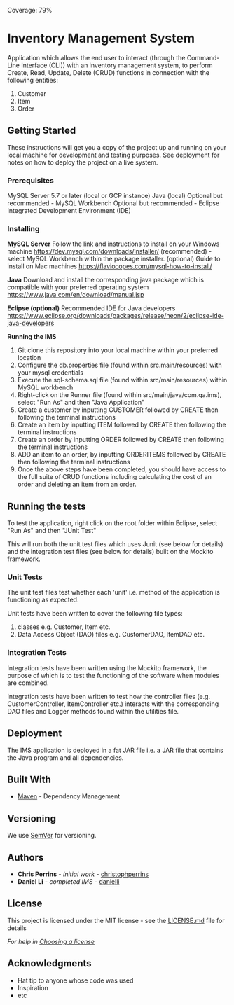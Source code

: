 Coverage: 79%
# Inventory Management System

Application which allows the end user to interact (through the Command-Line Interface (CLI)) with an inventory management system, to perform Create, Read, Update, Delete (CRUD) functions in connection with the following entities:

1. Customer
2. Item
3. Order

## Getting Started

These instructions will get you a copy of the project up and running on your local machine for development and testing purposes. See deployment for notes on how to deploy the project on a live system.

### Prerequisites

MySQL Server 5.7 or later (local or GCP instance)
Java (local)
Optional but recommended - MySQL Workbench
Optional but recommended - Eclipse Integrated Development Environment (IDE) 


### Installing

**MySQL Server**
Follow the link and instructions to install on your Windows machine https://dev.mysql.com/downloads/installer/
(recommended) - select MySQL Workbench within the package installer. 
(optional) Guide to install on Mac machines https://flaviocopes.com/mysql-how-to-install/

**Java**
Download and install the corresponding java package which is compatible with your preferred operating system https://www.java.com/en/download/manual.jsp

**Eclipse (optional)**
Recommended IDE for Java developers https://www.eclipse.org/downloads/packages/release/neon/2/eclipse-ide-java-developers

**Running the IMS**
1. Git clone this repository into your local machine within your preferred location
2. Configure the db.properties file (found within src.main/resources) with your mysql credentials 
3. Execute the sql-schema.sql file (found within src/main/resources) within MySQL workbench  
4. Right-click on the Runner file (found within src/main/java/com.qa.ims), select "Run As" and then "Java Application"  
5. Create a customer by inputting CUSTOMER followed by CREATE then following the terminal instructions
6. Create an item by inputting ITEM followed by CREATE then following the terminal instructions
7. Create an order by inputting ORDER followed by CREATE then following the terminal instructions
8. ADD an item to an order, by inputting ORDERITEMS followed by CREATE then following the terminal instructions
9. Once the above steps have been completed, you should have access to the full suite of CRUD functions including calculating the cost of an order and deleting an item from an order. 

## Running the tests

To test the application, right click on the root folder within Eclipse, select "Run As" and then "JUnit Test"

This will run both the unit test files which uses Junit (see below for details) and the integration test files (see below for details) built on the Mockito framework.  

### Unit Tests 

The unit test files test whether each 'unit' i.e. method of the application is functioning as expected.

Unit tests have been written to cover the following file types:

1. classes e.g. Customer, Item etc.
2. Data Access Object (DAO) files e.g. CustomerDAO, ItemDAO etc. 

### Integration Tests 
Integration tests have been written using the Mockito framework, the purpose of which is to test the functioning of the software when modules are combined.

Integration tests have been written to test how the controller files (e.g. CustomerController, ItemController etc.) interacts with the corresponding DAO files and Logger methods found within the utilities file.  

## Deployment

The IMS application is deployed in a fat JAR file i.e. a JAR file that contains the Java program and all dependencies. 

## Built With

* [Maven](https://maven.apache.org/) - Dependency Management

## Versioning

We use [SemVer](http://semver.org/) for versioning.

## Authors

* **Chris Perrins** - *Initial work* - [christophperrins](https://github.com/christophperrins)
* **Daniel Li** - *completed IMS* - [danielli](https://github.com/DanLi14)

## License

This project is licensed under the MIT license - see the [LICENSE.md](LICENSE.md) file for details 

*For help in [Choosing a license](https://choosealicense.com/)*

## Acknowledgments

* Hat tip to anyone whose code was used
* Inspiration
* etc
